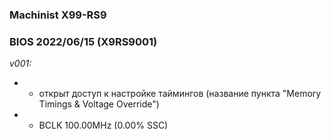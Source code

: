 ### Machinist X99-RS9
### BIOS 2022/06/15 (X9RS9001)

*v001:*
* + открыт доступ к настройке таймингов (название пункта "Memory Timings & Voltage Override")
* + BCLK 100.00MHz (0.00% SSC)
